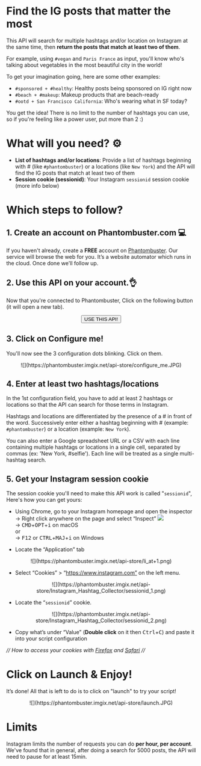 # Find the IG posts that matter the most

This API will search for multiple hashtags and/or location on Instagram at the same time, then **return the posts that match at least two of them**.

For example, using `#vegan` and `Paris France` as input, you'll know who's talking about vegetables in the most beautiful city in the world!

To get your imagination going, here are some other examples:
- `#sponsored + #healthy`: Healthy posts being sponsored on IG right now
- `#beach + #makeup`: Makeup products that are beach-ready
- `#ootd + San Francisco California`: Who's wearing what in SF today?

You get the idea! There is no limit to the number of hashtags you can use, so if you're feeling like a power user, put more than 2 :)

# What will you need? ⚙️ 
- **List of hashtags and/or locations**: Provide a list of hashtags beginning with # (like `#phantombuster`) or a locations (like `New York`) and the API will find the IG posts that match at least two of them
- **Session cookie (sessionid)**: Your Instagram `sessionid` session cookie (more info below)

# Which steps to follow?
## 1. Create an account on Phantombuster.com 💻
If you haven't already, create a **FREE** account on [Phantombuster](https://phantombuster.com/register). Our service will browse the web for you. It’s a website automator which runs in the cloud. Once done we'll follow up.

## 2. Use this API on your account.👌
Now that you're connected to Phantombuster, Click on the following button (it will open a new tab).

<center><button type="button" class="btn btn-warning callToAction" onclick="useThisApi()">USE THIS API!</button></center>

## 3. Click on Configure me!
You'll now see the 3 configuration dots blinking. Click on them.

<center>![](https://phantombuster.imgix.net/api-store/configure_me.JPG)</center>

## 4. Enter at least two hashtags/locations
In the 1st configuration field, you have to add at least 2 hashtags or locations so that the API can search for those terms in Instagram.

Hashtags and locations are differentiated by the presence of a # in front of the word. Successively enter either a hashtag beginning with # (example: `#phantombuster`) or a location (example: `New York`).

You can also enter a Google spreadsheet URL or a CSV with each line containing multiple hashtags or locations in a single cell, separated by commas (ex: 'New York, #selfie'). Each line will be treated as a single multi-hashtag search.

## 5. Get your Instagram session cookie 
The session cookie you'll need to make this API work is called "`sessionid`",
Here's how you can get yours:

* Using Chrome, go to your Instagram homepage and open the inspector  
→ Right click anywhere on the page and select “Inspect” ![](https://phantombuster.imgix.net/api-store/Inspect+browser.png)  
→ <kbd>CMD</kbd>+<kbd>OPT</kbd>+<kbd>i</kbd> on macOS  
or  
→ <kbd>F12</kbd> or <kbd>CTRL</kbd>+<kbd>MAJ</kbd>+<kbd>i</kbd> on Windows

* Locate the “Application” tab

<center>![](https://phantombuster.imgix.net/api-store/li_at+1.png)</center>

* Select “Cookies” > “https://www.instagram.com” on the left menu.

<center>![](https://phantombuster.imgix.net/api-store/Instagram_Hashtag_Collector/sessionid_1.png)</center>

* Locate the “`sessionid`” cookie.

<center>![](https://phantombuster.imgix.net/api-store/Instagram_Hashtag_Collector/sessionid_2.png)</center/>

* Copy what’s under “Value” (**Double click** on it then <kbd>Ctrl</kbd>+<kbd>C</kbd>) and paste it into your script configuration

_// How to access your cookies with <a href="https://developer.mozilla.org/en-US/docs/Tools/Storage_Inspector" target="_blank">Firefox</a> and <a href="https://www.macobserver.com/tmo/article/see_full_cookie_details_in_safari_5.1" target="_blank">Safari</a> //_


# Click on Launch & Enjoy!
It’s done! All that is left to do is to click on "launch" to try your script!
<center>![](https://phantombuster.imgix.net/api-store/launch.JPG)</center>


# Limits

Instagram limits the number of requests you can do **per hour, per account**. We've found that in general, after doing a search for 5000 posts, the API will need to pause for at least 15min.
